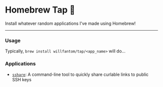 # Homebrew Tap 🍻

Install whatever random applications I've made using Homebrew!

---

### Usage

Typically, `brew install willfantom/tap/<app_name>` will do...

### Applications

 - [`sshare`](https://github.com/willfantom/sshare): A command-line tool to quickly share curlable links to public SSH keys
